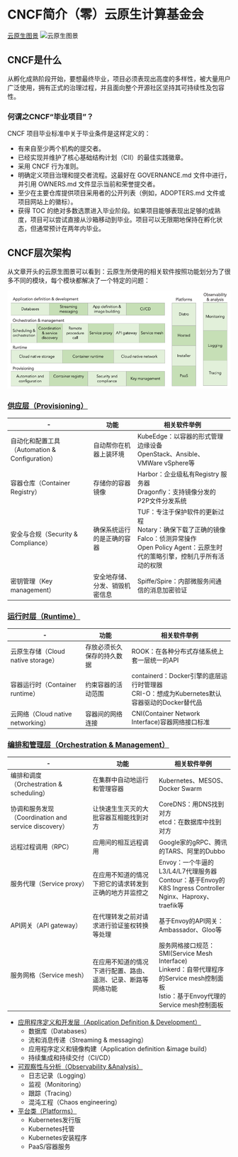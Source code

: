 # CNCF简介（零）云原生计算基金会

[云原生图景](https://landscape.cncf.io/)
![云原生图景](https://landscape.cncf.io/images/landscape.png)

## CNCF是什么

从孵化成熟阶段开始，要想最终毕业，项目必须表现出高度的多样性，被大量用户广泛使用，拥有正式的治理过程，并且面向整个开源社区坚持其可持续性及包容性。

### 何谓之CNCF“毕业项目”？

CNCF 项目毕业标准中关于毕业条件是这样定义的：

* 有来自至少两个机构的提交者。
* 已经实现并维护了核心基础结构计划（CII）的最佳实践徽章。
* 采用 CNCF 行为准则。
* 明确定义项目治理和提交者流程。这最好在 GOVERNANCE.md 文件中进行，并引用 OWNERS.md 文件显示当前和荣誉提交者。
* 至少在主要仓库提供项目采用者的公开列表（例如，ADOPTERS.md 文件或项目网站上的徽标）。
* 获得 TOC 的绝对多数选票进入毕业阶段。如果项目能够表现出足够的成熟度，项目可以尝试直接从沙箱移动到毕业。项目可以无限期地保持在孵化状态，但通常预计在两年内毕业。


## CNCF层次架构

从文章开头的云原生图景可以看到：云原生所使用的相关软件按照功能划分为了很多不同的模块，每个模块都解决了一个特定的问题：

![层次架构](i/CNCF.png)

### [供应层（Provisioning）](供应层.md)
-|功能|相关软件举例
-|-|-
自动化和配置工具（Automation & Configuration）|自动帮你在机器上装环境|KubeEdge：以容器的形式管理边缘设备<br>OpenStack、Ansible、VMWare vSphere等
容器仓库（Container Registry）|存储你的容器镜像|Harbor：企业级私有Registry 服务器<br>Dragonfly：支持镜像分发的P2P文件分发系统
安全与合规（Security & Compliance）|确保系统运行的是正确的容器|TUF：专注于保护软件的更新过程<br>Notary：确保下载了正确的镜像<br>Falco：侦测异常操作<br>Open Policy Agent：云原生时代的策略引擎，控制几乎所有活动的权限
密钥管理（Key management）|安全地存储、分发、销毁机密信息|Spiffe/Spire：内部微服务间通信的消息加密验证

### [运行时层（Runtime）](运行时层.md)
-|功能|相关软件举例
-|-|-
云原生存储（Cloud native storage）|存放必须长久保存的持久数据|ROOK：在各种分布式存储系统上套一层统一的API
容器运行时（Container runtime）|约束容器的活动范围|containerd：Docker引擎的底层运行时管理器<br>CRI-O：想成为Kubernetes默认容器驱动的Docker替代品
云网络（Cloud native networking）|容器间的网络连接|CNI(Container Network Interface)容器网络接口标准

### [编排和管理层（Orchestration & Management）](编排和管理层.md)
-|功能|相关软件举例
-|-|-
编排和调度（Orchestration & scheduling）|在集群中自动地运行和管理容器|Kubernetes、MESOS、Docker Swarm
协调和服务发现（Coordination and service discovery）|让快速生生灭灭的大批容器互相能找到对方|CoreDNS：用DNS找到对方<br>etcd：在数据库中找到对方
远程过程调用（RPC）|应用间的相互远程调用|Google家的gRPC、腾讯的TARS、阿里的Dubbo
服务代理（Service proxy）|在应用不知道的情况下把它的请求转发到正确的地方并监控之|Envoy：一个牛逼的L3/L4/L7代理服务器<br>Contour：基于Envoy的K8S Ingress Controller<br>Nginx、Haproxy、traefik等
API网关（API gateway）|在代理转发之前对请求进行验证鉴权转换等处理|基于Envoy的API网关：Ambassador、Gloo等
服务网格（Service mesh）|在应用不知道的情况下进行配置、路由、遥测、记录、断路等网络功能|服务网格接口规范：SMI(Service Mesh Interface)<br>Linkerd：自带代理程序的Service mesh控制面板<br>Istio：基于Envoy代理的Service mesh控制面板

* [应用程序定义和开发层（Application Definition & Development）](应用程序定义和开发层.md)
  * 数据库（Databases）
  * 流和消息传递（Streaming & messaging）
  * 应用程序定义和镜像构建（Application definition &image build）
  * 持续集成和持续交付（CI/CD）
* [可观察性与分析（Observability &Analysis）](可观察性与分析.md)
  * 日志记录（Logging）
  * 监视（Monitoring）
  * 跟踪（Tracing）
  * 混沌工程（Chaos engineering）
* [平台类（Platforms）](平台类.md)
  * Kubernetes发行版
  * Kubernetes托管
  * Kubernetes安装程序
  * PaaS/容器服务
